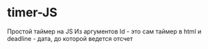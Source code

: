 # timer-JS
Простой таймер на JS
Из аргументов Id - это сам таймер в html и deadline - дата, до которой ведется отсчет
